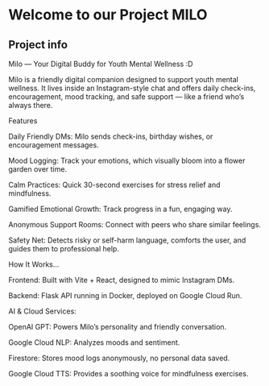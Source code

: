 # Welcome to our Project MILO
## Project info

Milo — Your Digital Buddy for Youth Mental Wellness  :D

Milo is a friendly digital companion designed to support youth mental wellness. It lives inside an Instagram-style chat and offers daily check-ins, encouragement, mood tracking, and safe support — like a friend who’s always there.


Features

Daily Friendly DMs: Milo sends check-ins, birthday wishes, or encouragement messages.

Mood Logging: Track your emotions, which visually bloom into a flower garden over time.

Calm Practices: Quick 30-second exercises for stress relief and mindfulness.

Gamified Emotional Growth: Track progress in a fun, engaging way.

Anonymous Support Rooms: Connect with peers who share similar feelings.

Safety Net: Detects risky or self-harm language, comforts the user, and guides them to professional help.

How It Works...

Frontend: Built with Vite + React, designed to mimic Instagram DMs.

Backend: Flask API running in Docker, deployed on Google Cloud Run.

AI & Cloud Services:

OpenAI GPT: Powers Milo’s personality and friendly conversation.

Google Cloud NLP: Analyzes moods and sentiment.

Firestore: Stores mood logs anonymously, no personal data saved.

Google Cloud TTS: Provides a soothing voice for mindfulness exercises.
